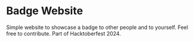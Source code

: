 # Badge Website

Simple website to showcase a badge to other people and to yourself. Feel free to contribute. Part of Hacktoberfest 2024.
